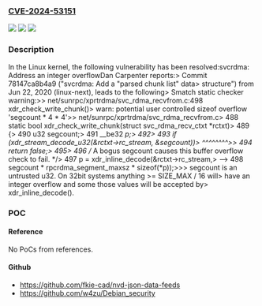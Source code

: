 ### [CVE-2024-53151](https://cve.mitre.org/cgi-bin/cvename.cgi?name=CVE-2024-53151)
![](https://img.shields.io/static/v1?label=Product&message=Linux&color=blue)
![](https://img.shields.io/static/v1?label=Version&message=78147ca8b4a9b6cf0e597ddd6bf17959e08376c2%3C%2021e1cf688fb0397788c8dd42e1e0b08d58ac5c7b%20&color=brighgreen)
![](https://img.shields.io/static/v1?label=Vulnerability&message=n%2Fa&color=brighgreen)

### Description

In the Linux kernel, the following vulnerability has been resolved:svcrdma: Address an integer overflowDan Carpenter reports:> Commit 78147ca8b4a9 ("svcrdma: Add a "parsed chunk list" data> structure") from Jun 22, 2020 (linux-next), leads to the following> Smatch static checker warning:>>	net/sunrpc/xprtrdma/svc_rdma_recvfrom.c:498 xdr_check_write_chunk()>	warn: potential user controlled sizeof overflow 'segcount * 4 * 4'>> net/sunrpc/xprtrdma/svc_rdma_recvfrom.c>     488 static bool xdr_check_write_chunk(struct svc_rdma_recv_ctxt *rctxt)>     489 {>     490         u32 segcount;>     491         __be32 *p;>     492>     493         if (xdr_stream_decode_u32(&rctxt->rc_stream, &segcount))>                                                               ^^^^^^^^>>     494                 return false;>     495>     496         /* A bogus segcount causes this buffer overflow check to fail. */>     497         p = xdr_inline_decode(&rctxt->rc_stream,> --> 498                               segcount * rpcrdma_segment_maxsz * sizeof(*p));>>> segcount is an untrusted u32.  On 32bit systems anything >= SIZE_MAX / 16 will> have an integer overflow and some those values will be accepted by> xdr_inline_decode().

### POC

#### Reference
No PoCs from references.

#### Github
- https://github.com/fkie-cad/nvd-json-data-feeds
- https://github.com/w4zu/Debian_security

